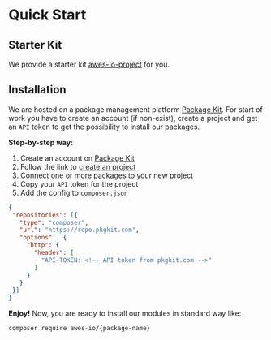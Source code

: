 # Quick Start

## Starter Kit
We provide a starter kit [awes-io-project](https://github.com/awes-io/awes-io) for you.

## Installation
We are hosted on a package management platform [Package Kit](https://www.pkgkit.com). For start of work you have to create an account (if non-exist), create a project and get an `API` token to get the possibility to install our packages.

**Step-by-step way:**
1. Create an account on [Package Kit](https://www.pkgkit.com/register)
2. Follow the link to [create an project](https://www.pkgkit.com/projects#add_project)
3. Connect one or more packages to your new project
4. Copy your `API` token for the project
5. Add the config to `composer.json`

```json
{
 "repositories": [{
   "type": "composer",
   "url": "https://repo.pkgkit.com",
   "options":  {
     "http": {
       "header": [
         "API-TOKEN: <!-- API token from pkgkit.com -->"
       ]
     }
   }
 }]
}
```

**Enjoy!** Now, you are ready to install our modules in standard way like:

```bash
composer require awes-io/{package-name}
```